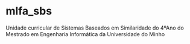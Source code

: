 # mlfa_sbs
Unidade curricular de Sistemas Baseados em Similaridade do 4ºAno do Mestrado em Engenharia Informática da Universidade do Minho
